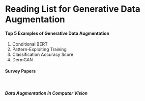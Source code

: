 <h1> Reading List for Generative Data Augmentation </h1>

<h4> Top 5 Examples of Generative Data Augmentation</h4>
<ol>
  <li> Conditional BERT </li>
  <li> Pattern-Exploiting Training </li>
  <li> Classification Accuracy Score </li>
  <li> DermGAN </li>
</ol>

<h4> Survey Papers </h4>
<br />
<h5> Data Augmentation in Computer Vision</h5>
